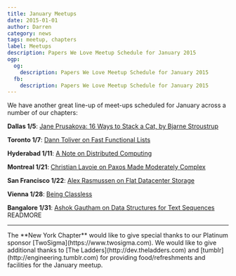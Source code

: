 ```yaml
---
title: January Meetups
date: 2015-01-01
author: Darren
category: news
tags: meetup, chapters
label: Meetups
description: Papers We Love Meetup Schedule for January 2015
ogp:
  og:
    description: Papers We Love Meetup Schedule for January 2015
  fb:
    description: Papers We Love Meetup Schedule for January 2015
---
```


We have another great line-up of meet-ups scheduled for January across a number of our chapters:

**Dallas 1/5**: [Jane Prusakova: 16 Ways to Stack a Cat, by Bjarne Stroustrup](http://www.meetup.com/Papers-We-Love-Dallas/events/219107909/)

**Toronto 1/7**: [Dann Toliver on Fast Functional Lists](http://www.meetup.com/Papers-We-Love-Toronto/events/219223775/)

**Hyderabad 1/11**: [A Note on Distributed Computing](http://www.meetup.com/papers-we-love-hyderabad/events/219253430/)

**Montreal 1/21**: [Christian Lavoie on Paxos Made Moderately Complex](http://www.meetup.com/Papers-We-Love-Montreal/events/219134793/)

**San Francisco 1/22**: [Alex Rasmussen on Flat Datacenter Storage](http://www.meetup.com/papers-we-love-too/events/212582062/)

**Vienna 1/28**: [Being Classless](http://www.meetup.com/Papers-We-Love-Vienna/events/219084988/)

**Bangalore 1/31**: [Ashok Gautham on Data Structures for Text Sequences](http://www.meetup.com/Papers-we-love-Bangalore/events/219735051/) READMORE

---

<p class="chapter-sponsor-thanks">The **New York Chapter** would like to give special thanks to our Platinum sponsor [TwoSigma](https://www.twosigma.com). We would like to give additional thanks to [The Ladders](http://dev.theladders.com) and [tumblr](http://engineering.tumblr.com) for providing food/refreshments and facilities for the January meetup.</p>
